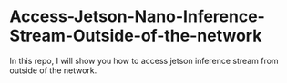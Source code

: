 # Access-Jetson-Nano-Inference-Stream-Outside-of-the-network
In this repo, I will show you how to access jetson inference stream from outside of the network.

